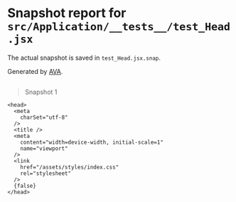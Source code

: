 # Snapshot report for `src/Application/__tests__/test_Head.jsx`

The actual snapshot is saved in `test_Head.jsx.snap`.

Generated by [AVA](https://ava.li).

## <Head />

> Snapshot 1

    <head>
      <meta
        charSet="utf-8"
      />
      <title />
      <meta
        content="width=device-width, initial-scale=1"
        name="viewport"
      />
      <link
        href="/assets/styles/index.css"
        rel="stylesheet"
      />
      {false}
    </head>
